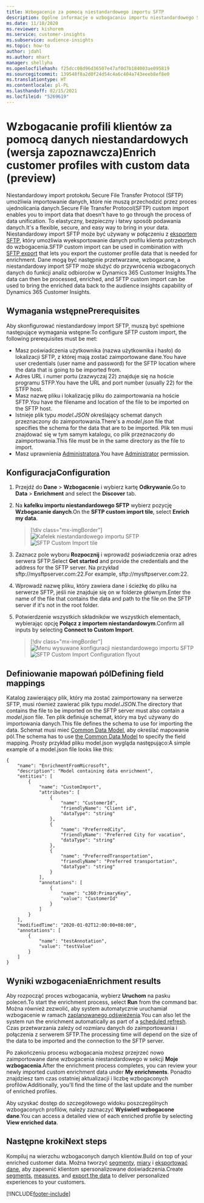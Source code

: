 ```yaml
---
title: Wzbogacenie za pomocą niestandardowego importu SFTP
description: Ogólne informacje o wzbogacaniu importu niestandardowego SFTP.
ms.date: 11/18/2020
ms.reviewer: kishorem
ms.service: customer-insights
ms.subservice: audience-insights
ms.topic: how-to
author: jdahl
ms.author: mhart
manager: shellyha
ms.openlocfilehash: f25dcc08d96d36507e47af0d7b184003ae095819
ms.sourcegitcommit: 139548f8a2d0f24d54c4a6c404a743eeeb8ef8e0
ms.translationtype: HT
ms.contentlocale: pl-PL
ms.lasthandoff: 02/15/2021
ms.locfileid: "5269619"
---
```

# <a name="enrich-customer-profiles-with-custom-data-preview"></a><span data-ttu-id="ef8f2-103">Wzbogacanie profili klientów za pomocą danych niestandardowych (wersja zapoznawcza)</span><span class="sxs-lookup"><span data-stu-id="ef8f2-103">Enrich customer profiles with custom data (preview)</span></span>

<span data-ttu-id="ef8f2-104">Niestandardowy import protokołu Secure File Transfer Protocol (SFTP) umożliwia importowanie danych, które nie muszą przechodzić przez proces ujednolicania danych.</span><span class="sxs-lookup"><span data-stu-id="ef8f2-104">Secure File Transfer Protocol(SFTP) custom import enables you to import data that doesn't have to go through the process of data unification.</span></span> <span data-ttu-id="ef8f2-105">To elastyczny, bezpieczny i łatwy sposób podawania danych.</span><span class="sxs-lookup"><span data-stu-id="ef8f2-105">It's a flexible, secure, and easy way to bring in your data.</span></span> <span data-ttu-id="ef8f2-106">Niestandardowy import SFTP może być używany w połączeniu z [eksportem SFTP](export-sftp.md), który umożliwia wyeksportowanie danych profilu klienta potrzebnych do wzbogacenia.</span><span class="sxs-lookup"><span data-stu-id="ef8f2-106">SFTP custom import can be used in combination with [SFTP export](export-sftp.md) that lets you export the customer profile data that is needed for enrichment.</span></span> <span data-ttu-id="ef8f2-107">Dane mogą być następnie przetwarzane, wzbogacane, a niestandardowy import SFTP może służyć do przywrócenia wzbogaconych danych do funkcji analiz odbiorców w Dynamics 365 Customer Insights.</span><span class="sxs-lookup"><span data-stu-id="ef8f2-107">The data can then be processed, enriched, and SFTP custom import can be used to bring the enriched data back to the audience insights capability of Dynamics 365 Customer Insights.</span></span>

## <a name="prerequisites"></a><span data-ttu-id="ef8f2-108">Wymagania wstępne</span><span class="sxs-lookup"><span data-stu-id="ef8f2-108">Prerequisites</span></span>

<span data-ttu-id="ef8f2-109">Aby skonfigurować niestandardowy import SFTP, muszą być spełnione następujące wymagania wstępne:</span><span class="sxs-lookup"><span data-stu-id="ef8f2-109">To configure SFTP custom import, the following prerequisites must be met:</span></span>

- <span data-ttu-id="ef8f2-110">Masz poświadczenia użytkownika (nazwa użytkownika i hasło) do lokalizacji SFTP, z której mają zostać zaimportowane dane.</span><span class="sxs-lookup"><span data-stu-id="ef8f2-110">You have user credentials (user name and password) for the SFTP location where the data that is going to be imported from.</span></span>
- <span data-ttu-id="ef8f2-111">Adres URL i numer portu (zazwyczaj 22) znajduje się na hoście programu STFP.</span><span class="sxs-lookup"><span data-stu-id="ef8f2-111">You have the URL and port number (usually 22) for the STFP host.</span></span>
- <span data-ttu-id="ef8f2-112">Masz nazwę pliku i lokalizację pliku do zaimportowania na hoście SFTP.</span><span class="sxs-lookup"><span data-stu-id="ef8f2-112">You have the filename and location of the file to be imported on the SFTP host.</span></span>
- <span data-ttu-id="ef8f2-113">Istnieje plik typu *model.JSON* określający schemat danych przeznaczony do zaimportowania.</span><span class="sxs-lookup"><span data-stu-id="ef8f2-113">There's a *model.json* file that specifies the schema for the data that are to be imported.</span></span> <span data-ttu-id="ef8f2-114">Plik ten musi znajdować się w tym samym katalogu, co plik przeznaczony do zaimportowania.</span><span class="sxs-lookup"><span data-stu-id="ef8f2-114">This file must be in the same directory as the file to import.</span></span>
- <span data-ttu-id="ef8f2-115">Masz uprawnienia [Administratora](permissions.md#administrator).</span><span class="sxs-lookup"><span data-stu-id="ef8f2-115">You have [Administrator](permissions.md#administrator) permission.</span></span>

## <a name="configuration"></a><span data-ttu-id="ef8f2-116">Konfiguracja</span><span class="sxs-lookup"><span data-stu-id="ef8f2-116">Configuration</span></span>

1. <span data-ttu-id="ef8f2-117">Przejdź do **Dane** > **Wzbogacenie** i wybierz kartę **Odkrywanie**.</span><span class="sxs-lookup"><span data-stu-id="ef8f2-117">Go to **Data** > **Enrichment** and select the **Discover** tab.</span></span>

1. <span data-ttu-id="ef8f2-118">Na **kafelku importu niestandardowego SFTP** wybierz pozycję **Wzbogacanie danych**.</span><span class="sxs-lookup"><span data-stu-id="ef8f2-118">On the **SFTP custom import tile**, select **Enrich my data**.</span></span>

   > [!div class="mx-imgBorder"]
   > <span data-ttu-id="ef8f2-119">![Kafelek niestandardowego importu SFTP](media/SFTP_Custom_Import_tile.png "Kafelek niestandardowego importu SFTP")</span><span class="sxs-lookup"><span data-stu-id="ef8f2-119">![SFTP Custom Import tile](media/SFTP_Custom_Import_tile.png "SFTP Custom Import tile")</span></span>

1. <span data-ttu-id="ef8f2-120">Zaznacz pole wyboru **Rozpocznij** i wprowadź poświadczenia oraz adres serwera SFTP.</span><span class="sxs-lookup"><span data-stu-id="ef8f2-120">Select **Get started** and provide the credentials and the address for the SFTP server.</span></span> <span data-ttu-id="ef8f2-121">Na przykład sftp://mysftpserver.com:22.</span><span class="sxs-lookup"><span data-stu-id="ef8f2-121">For example, sftp://mysftpserver.com:22.</span></span>

1. <span data-ttu-id="ef8f2-122">Wprowadź nazwę pliku, który zawiera dane i ścieżkę do pliku na serwerze SFTP, jeśli nie znajduje się on w folderze głównym.</span><span class="sxs-lookup"><span data-stu-id="ef8f2-122">Enter the name of the file that contains the data and path to the file on the SFTP server if it's not in the root folder.</span></span>

1. <span data-ttu-id="ef8f2-123">Potwierdzenie wszystkich składników we wszystkich elementach, wybierając opcję **Połącz z importem niestandardowym**.</span><span class="sxs-lookup"><span data-stu-id="ef8f2-123">Confirm all inputs by selecting **Connect to Custom Import**.</span></span>

   > [!div class="mx-imgBorder"]
   > <span data-ttu-id="ef8f2-124">![Menu wysuwane konfiguracji niestandardowego importu SFTP](media/SFTP_Custom_Import_Configuration_flyout.png "Menu wysuwane konfiguracji niestandardowego importu SFTP")</span><span class="sxs-lookup"><span data-stu-id="ef8f2-124">![SFTP Custom Import Configuration flyout](media/SFTP_Custom_Import_Configuration_flyout.png "SFTP Custom Import Configuration flyout")</span></span>

## <a name="defining-field-mappings"></a><span data-ttu-id="ef8f2-125">Definiowanie mapowań pól</span><span class="sxs-lookup"><span data-stu-id="ef8f2-125">Defining field mappings</span></span> 

<span data-ttu-id="ef8f2-126">Katalog zawierający plik, który ma zostać zaimportowany na serwerze SFTP, musi również zawierać plik typu *model.JSON*.</span><span class="sxs-lookup"><span data-stu-id="ef8f2-126">The directory that contains the file to be imported on the SFTP server must also contain a *model.json* file.</span></span> <span data-ttu-id="ef8f2-127">Ten plik definiuje schemat, który ma być używany do importowania danych.</span><span class="sxs-lookup"><span data-stu-id="ef8f2-127">This file defines the schema to use for importing the data.</span></span> <span data-ttu-id="ef8f2-128">Schemat musi mieć [Common Data Model](https://docs.microsoft.com/common-data-model/), aby określać mapowanie pól.</span><span class="sxs-lookup"><span data-stu-id="ef8f2-128">The schema has to use [the Common Data Model](https://docs.microsoft.com/common-data-model/) to specify the field mapping.</span></span> <span data-ttu-id="ef8f2-129">Prosty przykład pliku model.json wygląda następująco:</span><span class="sxs-lookup"><span data-stu-id="ef8f2-129">A simple example of a model.json file looks like this:</span></span>

```
{
    "name": "EnrichmentFromMicrosoft",
    "description": "Model containing data enrichment",
    "entities": [
        {
            "name": "CustomImport",
            "attributes": [
                {
                    "name": "CustomerId",
                    "friendlyName": "Client id",
                    "dataType": "string"
                },
                {
                    "name": "PreferredCity",
                    "friendlyName": "Preferred City for vacation",
                    "dataType": "string"
                },
                {
                    "name": "PreferredTransportation",
                    "friendlyName": "Preferred transportation",
                    "dataType": "string"
                }
            ],
            "annotations": [
                {
                    "name": "c360:PrimaryKey",
                    "value": "CustomerId"
                }
            ]
        }
    ],
    "modifiedTime": "2020-01-02T12:00:00+08:00",
    "annotations": [
        {
            "name": "testAnnotation",
            "value": "testValue"
        }
    ]
}
```

## <a name="enrichment-results"></a><span data-ttu-id="ef8f2-130">Wyniki wzbogacenia</span><span class="sxs-lookup"><span data-stu-id="ef8f2-130">Enrichment results</span></span>

<span data-ttu-id="ef8f2-131">Aby rozpocząć proces wzbogacania, wybierz **Uruchom** na pasku poleceń.</span><span class="sxs-lookup"><span data-stu-id="ef8f2-131">To start the enrichment process, select **Run** from the command bar.</span></span> <span data-ttu-id="ef8f2-132">Można również zezwolić, aby system automatycznie uruchamiał wzbogacenie w ramach [zaplanowanego odświeżenia](system.md#schedule-tab).</span><span class="sxs-lookup"><span data-stu-id="ef8f2-132">You can also let the system run the enrichment automatically as part of a [scheduled refresh](system.md#schedule-tab).</span></span> <span data-ttu-id="ef8f2-133">Czas przetwarzania zależy od rozmiaru danych do zaimportowania i połączenia z serwerem SFTP.</span><span class="sxs-lookup"><span data-stu-id="ef8f2-133">The processing time will depend on the size of the data to be imported and the connection to the SFTP server.</span></span>

<span data-ttu-id="ef8f2-134">Po zakończeniu procesu wzbogacania możesz przejrzeć nowo zaimportowane dane wzbogacenia niestandardowego w sekcji **Moje wzbogacenia**.</span><span class="sxs-lookup"><span data-stu-id="ef8f2-134">After the enrichment process completes, you can review your newly imported custom enrichment data under **My enrichments**.</span></span> <span data-ttu-id="ef8f2-135">Ponadto znajdziesz tam czas ostatniej aktualizacji i liczbę wzbogaconych profilów.</span><span class="sxs-lookup"><span data-stu-id="ef8f2-135">Additionally, you'll find the time of the last update and the number of enriched profiles.</span></span>

<span data-ttu-id="ef8f2-136">Aby uzyskać dostęp do szczegółowego widoku poszczególnych wzbogaconych profilów, należy zaznaczyć **Wyświetl wzbogacone dane**.</span><span class="sxs-lookup"><span data-stu-id="ef8f2-136">You can access a detailed view of each enriched profile by selecting **View enriched data**.</span></span>

## <a name="next-steps"></a><span data-ttu-id="ef8f2-137">Następne kroki</span><span class="sxs-lookup"><span data-stu-id="ef8f2-137">Next steps</span></span>

<span data-ttu-id="ef8f2-138">Kompiluj na wierzchu wzbogaconych danych klientów.</span><span class="sxs-lookup"><span data-stu-id="ef8f2-138">Build on top of your enriched customer data.</span></span> <span data-ttu-id="ef8f2-139">Można tworzyć [segmenty](segments.md), [miary](measures.md) i [eksportować dane](export-destinations.md), aby zapewnić klientom spersonalizowane doświadczenia.</span><span class="sxs-lookup"><span data-stu-id="ef8f2-139">Create [segments](segments.md), [measures](measures.md), and [export the data](export-destinations.md) to deliver personalized experiences to your customers.</span></span>




[!INCLUDE[footer-include](../includes/footer-banner.md)]